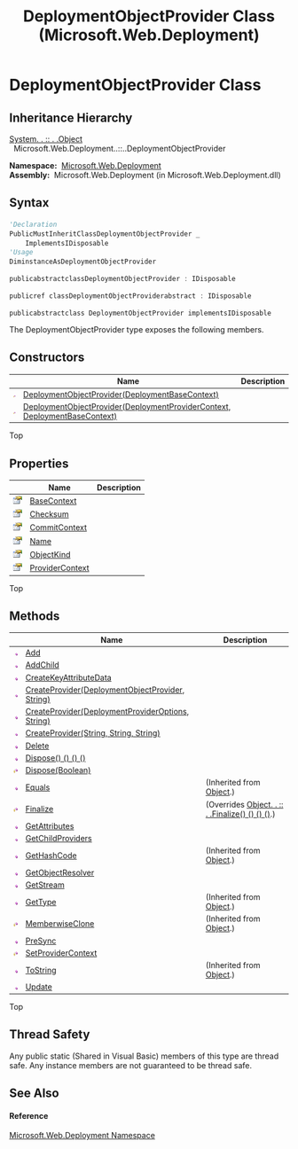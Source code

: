 ﻿---
title: DeploymentObjectProvider Class (Microsoft.Web.Deployment)
TOCTitle: DeploymentObjectProvider Class
ms:assetid: T:Microsoft.Web.Deployment.DeploymentObjectProvider
ms:mtpsurl: https://msdn.microsoft.com/en-us/library/microsoft.web.deployment.deploymentobjectprovider(v=VS.90)
ms:contentKeyID: 20209169
ms.date: 05/02/2012
mtps_version: v=VS.90
f1_keywords:
- Microsoft.Web.Deployment.DeploymentObjectProvider
dev_langs:
- CSharp
- JScript
- VB
- c++
api_location:
- Microsoft.Web.Deployment.dll
api_name:
- Microsoft.Web.Deployment.DeploymentObjectProvider
api_type:
- Managed
topic_type:
- apiref
- kbSyntax
product_family_name: VS
ROBOTS: INDEX,FOLLOW
---

# DeploymentObjectProvider Class

## Inheritance Hierarchy

[System. . :: . .Object](https://msdn.microsoft.com/en-us/library/e5kfa45b\(v=vs.90\))  
  Microsoft.Web.Deployment..::..DeploymentObjectProvider  

**Namespace:**  [Microsoft.Web.Deployment](microsoft-web-deployment-namespace.md)  
**Assembly:**  Microsoft.Web.Deployment (in Microsoft.Web.Deployment.dll)

## Syntax

``` vb
'Declaration
PublicMustInheritClassDeploymentObjectProvider _
    ImplementsIDisposable
'Usage
DiminstanceAsDeploymentObjectProvider
```

``` csharp
publicabstractclassDeploymentObjectProvider : IDisposable
```

``` c++
publicref classDeploymentObjectProviderabstract : IDisposable
```

``` jscript
publicabstractclass DeploymentObjectProvider implementsIDisposable
```

The DeploymentObjectProvider type exposes the following members.

## Constructors

<table>
<thead>
<tr class="header">
<th> </th>
<th>Name</th>
<th>Description</th>
</tr>
</thead>
<tbody>
<tr class="odd">
<td><img src="images/Dd565996.protmethod(en-us,VS.90).gif" title="Protected method" alt="Protected method" /></td>
<td><a href="deploymentobjectprovider-constructor-deploymentbasecontext-microsoft-web-deployment.md">DeploymentObjectProvider(DeploymentBaseContext)</a></td>
<td></td>
</tr>
<tr class="even">
<td><img src="images/Dd565996.protmethod(en-us,VS.90).gif" title="Protected method" alt="Protected method" /></td>
<td><a href="deploymentobjectprovider-constructor-deploymentprovidercontext-deploymentbasecontext-microsoft-web-deployment.md">DeploymentObjectProvider(DeploymentProviderContext, DeploymentBaseContext)</a></td>
<td></td>
</tr>
</tbody>
</table>


Top

## Properties

<table>
<thead>
<tr class="header">
<th> </th>
<th>Name</th>
<th>Description</th>
</tr>
</thead>
<tbody>
<tr class="odd">
<td><img src="images/Dd565996.pubproperty(en-us,VS.90).gif" title="Public property" alt="Public property" /></td>
<td><a href="deploymentobjectprovider-basecontext-property-microsoft-web-deployment.md">BaseContext</a></td>
<td></td>
</tr>
<tr class="even">
<td><img src="images/Dd565996.pubproperty(en-us,VS.90).gif" title="Public property" alt="Public property" /></td>
<td><a href="deploymentobjectprovider-checksum-property-microsoft-web-deployment.md">Checksum</a></td>
<td></td>
</tr>
<tr class="odd">
<td><img src="images/Dd565996.pubproperty(en-us,VS.90).gif" title="Public property" alt="Public property" /></td>
<td><a href="deploymentobjectprovider-commitcontext-property-microsoft-web-deployment.md">CommitContext</a></td>
<td></td>
</tr>
<tr class="even">
<td><img src="images/Dd565996.pubproperty(en-us,VS.90).gif" title="Public property" alt="Public property" /></td>
<td><a href="deploymentobjectprovider-name-property-microsoft-web-deployment.md">Name</a></td>
<td></td>
</tr>
<tr class="odd">
<td><img src="images/Dd565996.pubproperty(en-us,VS.90).gif" title="Public property" alt="Public property" /></td>
<td><a href="deploymentobjectprovider-objectkind-property-microsoft-web-deployment.md">ObjectKind</a></td>
<td></td>
</tr>
<tr class="even">
<td><img src="images/Dd565996.pubproperty(en-us,VS.90).gif" title="Public property" alt="Public property" /></td>
<td><a href="deploymentobjectprovider-providercontext-property-microsoft-web-deployment.md">ProviderContext</a></td>
<td></td>
</tr>
</tbody>
</table>


Top

## Methods

<table>
<thead>
<tr class="header">
<th> </th>
<th>Name</th>
<th>Description</th>
</tr>
</thead>
<tbody>
<tr class="odd">
<td><img src="images/Dd565996.pubmethod(en-us,VS.90).gif" title="Public method" alt="Public method" /></td>
<td><a href="deploymentobjectprovider-add-method-microsoft-web-deployment.md">Add</a></td>
<td></td>
</tr>
<tr class="even">
<td><img src="images/Dd565996.pubmethod(en-us,VS.90).gif" title="Public method" alt="Public method" /></td>
<td><a href="deploymentobjectprovider-addchild-method-microsoft-web-deployment.md">AddChild</a></td>
<td></td>
</tr>
<tr class="odd">
<td><img src="images/Dd565996.pubmethod(en-us,VS.90).gif" title="Public method" alt="Public method" /></td>
<td><a href="deploymentobjectprovider-createkeyattributedata-method-microsoft-web-deployment.md">CreateKeyAttributeData</a></td>
<td></td>
</tr>
<tr class="even">
<td><img src="images/Dd565996.pubmethod(en-us,VS.90).gif" title="Public method" alt="Public method" /></td>
<td><a href="deploymentobjectprovider-createprovider-method-deploymentobjectprovider-string-microsoft-web-deployment.md">CreateProvider(DeploymentObjectProvider, String)</a></td>
<td></td>
</tr>
<tr class="odd">
<td><img src="images/Dd565996.pubmethod(en-us,VS.90).gif" title="Public method" alt="Public method" /></td>
<td><a href="deploymentobjectprovider-createprovider-method-deploymentprovideroptions-string-microsoft-web-deployment.md">CreateProvider(DeploymentProviderOptions, String)</a></td>
<td></td>
</tr>
<tr class="even">
<td><img src="images/Dd565996.pubmethod(en-us,VS.90).gif" title="Public method" alt="Public method" /></td>
<td><a href="deploymentobjectprovider-createprovider-method-string-string-string-microsoft-web-deployment.md">CreateProvider(String, String, String)</a></td>
<td></td>
</tr>
<tr class="odd">
<td><img src="images/Dd565996.pubmethod(en-us,VS.90).gif" title="Public method" alt="Public method" /></td>
<td><a href="deploymentobjectprovider-delete-method-microsoft-web-deployment.md">Delete</a></td>
<td></td>
</tr>
<tr class="even">
<td><img src="images/Dd565996.pubmethod(en-us,VS.90).gif" title="Public method" alt="Public method" /></td>
<td><a href="deploymentobjectprovider-dispose-method-microsoft-web-deployment_1.md">Dispose() () () ()</a></td>
<td></td>
</tr>
<tr class="odd">
<td><img src="images/Dd565996.protmethod(en-us,VS.90).gif" title="Protected method" alt="Protected method" /></td>
<td><a href="deploymentobjectprovider-dispose-method-boolean-microsoft-web-deployment.md">Dispose(Boolean)</a></td>
<td></td>
</tr>
<tr class="even">
<td><img src="images/Dd565996.pubmethod(en-us,VS.90).gif" title="Public method" alt="Public method" /></td>
<td><a href="https://msdn.microsoft.com/en-us/library/bsc2ak47(v=vs.90)">Equals</a></td>
<td>(Inherited from <a href="https://msdn.microsoft.com/en-us/library/e5kfa45b(v=vs.90)">Object</a>.)</td>
</tr>
<tr class="odd">
<td><img src="images/Dd565996.protmethod(en-us,VS.90).gif" title="Protected method" alt="Protected method" /></td>
<td><a href="deploymentobjectprovider-finalize-method-microsoft-web-deployment.md">Finalize</a></td>
<td>(Overrides <a href="https://msdn.microsoft.com/en-us/library/4k87zsw7(v=vs.90)">Object. . :: . .Finalize() () () ()</a>.)</td>
</tr>
<tr class="even">
<td><img src="images/Dd565996.pubmethod(en-us,VS.90).gif" title="Public method" alt="Public method" /></td>
<td><a href="deploymentobjectprovider-getattributes-method-microsoft-web-deployment.md">GetAttributes</a></td>
<td></td>
</tr>
<tr class="odd">
<td><img src="images/Dd565996.pubmethod(en-us,VS.90).gif" title="Public method" alt="Public method" /></td>
<td><a href="deploymentobjectprovider-getchildproviders-method-microsoft-web-deployment.md">GetChildProviders</a></td>
<td></td>
</tr>
<tr class="even">
<td><img src="images/Dd565996.pubmethod(en-us,VS.90).gif" title="Public method" alt="Public method" /></td>
<td><a href="https://msdn.microsoft.com/en-us/library/zdee4b3y(v=vs.90)">GetHashCode</a></td>
<td>(Inherited from <a href="https://msdn.microsoft.com/en-us/library/e5kfa45b(v=vs.90)">Object</a>.)</td>
</tr>
<tr class="odd">
<td><img src="images/Dd565996.pubmethod(en-us,VS.90).gif" title="Public method" alt="Public method" /></td>
<td><a href="deploymentobjectprovider-getobjectresolver-method-microsoft-web-deployment.md">GetObjectResolver</a></td>
<td></td>
</tr>
<tr class="even">
<td><img src="images/Dd565996.pubmethod(en-us,VS.90).gif" title="Public method" alt="Public method" /></td>
<td><a href="deploymentobjectprovider-getstream-method-microsoft-web-deployment.md">GetStream</a></td>
<td></td>
</tr>
<tr class="odd">
<td><img src="images/Dd565996.pubmethod(en-us,VS.90).gif" title="Public method" alt="Public method" /></td>
<td><a href="https://msdn.microsoft.com/en-us/library/dfwy45w9(v=vs.90)">GetType</a></td>
<td>(Inherited from <a href="https://msdn.microsoft.com/en-us/library/e5kfa45b(v=vs.90)">Object</a>.)</td>
</tr>
<tr class="even">
<td><img src="images/Dd565996.protmethod(en-us,VS.90).gif" title="Protected method" alt="Protected method" /></td>
<td><a href="https://msdn.microsoft.com/en-us/library/57ctke0a(v=vs.90)">MemberwiseClone</a></td>
<td>(Inherited from <a href="https://msdn.microsoft.com/en-us/library/e5kfa45b(v=vs.90)">Object</a>.)</td>
</tr>
<tr class="odd">
<td><img src="images/Dd565996.pubmethod(en-us,VS.90).gif" title="Public method" alt="Public method" /></td>
<td><a href="deploymentobjectprovider-presync-method-microsoft-web-deployment.md">PreSync</a></td>
<td></td>
</tr>
<tr class="even">
<td><img src="images/Dd565996.protmethod(en-us,VS.90).gif" title="Protected method" alt="Protected method" /></td>
<td><a href="deploymentobjectprovider-setprovidercontext-method-microsoft-web-deployment.md">SetProviderContext</a></td>
<td></td>
</tr>
<tr class="odd">
<td><img src="images/Dd565996.pubmethod(en-us,VS.90).gif" title="Public method" alt="Public method" /></td>
<td><a href="https://msdn.microsoft.com/en-us/library/7bxwbwt2(v=vs.90)">ToString</a></td>
<td>(Inherited from <a href="https://msdn.microsoft.com/en-us/library/e5kfa45b(v=vs.90)">Object</a>.)</td>
</tr>
<tr class="even">
<td><img src="images/Dd565996.pubmethod(en-us,VS.90).gif" title="Public method" alt="Public method" /></td>
<td><a href="deploymentobjectprovider-update-method-microsoft-web-deployment.md">Update</a></td>
<td></td>
</tr>
</tbody>
</table>


Top

## Thread Safety

Any public static (Shared in Visual Basic) members of this type are thread safe. Any instance members are not guaranteed to be thread safe.

## See Also

#### Reference

[Microsoft.Web.Deployment Namespace](microsoft-web-deployment-namespace.md)

